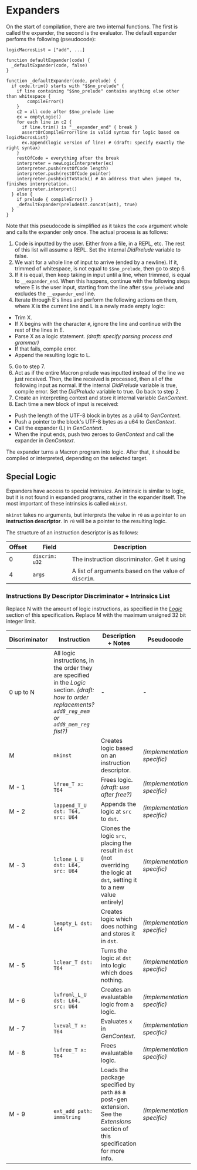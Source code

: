 # Expanders
On the start of compilation, there are two internal functions. The first is called the expander, the second is the evaluator. The default expander perfoms the following (pseudocode):
```
logicMacrosList = ["add", ...]

function defaultExpander(code) {
  _defaultExpander(code, false)
}

function _defaultExpander(code, prelude) {
  if code.trim() starts with "$$no_prelude" {
  	if line containing "$$no_prelude" contains anything else other than whitespace {
  		compileError()
  	}
  	c2 = all code after $$no_prelude line
    ex = emptyLogic()
    for each line in c2 {
      if line.trim() is "__expander_end" { break }
      assertOrCompileError(line is valid syntax for logic based on logicMacrosList)
      ex.append(logic version of line) # (draft: specify exactly the right syntax)
    }
    restOfCode = everything after the break
    interpreter = newLogicInterpreter(ex)
    interpreter.push(restOfCode length)
    interpreter.push(restOfCode pointer)
    interpreter.pushExitToStack() # An address that when jumped to, finishes interpretation.
    interpreter.interpret()
  } else {
    if prelude { compileError() }
    _defaultExpander(preludeAst.concat(ast), true)
  }
}
```

Note that this pseudocode is simplified as it takes the `code` argument whole and calls the expander only once. The actual process is as follows:
1. Code is inputted by the user. Either from a file, in a REPL, etc. The rest of this list will assume a REPL. Set the internal *DidPrelude* variable to false.
2. We wait for a whole line of input to arrive (ended by a newline). If it, trimmed of whitespace, is not equal to `$$no_prelude`, then go to step 6.
3. If it is equal, then keep taking in input until a line, when trimmed, is equal to `__expander_end`. When this happens, continue with the following steps where E is the user input, starting from the line after `$$no_prelude` and excludes the `__expander_end` line.
4. Iterate through E's lines and perform the following actions on them, where X is the current line and L is a newly made empty logic:
  - Trim X.
  - If X begins with the character `#`, ignore the line and continue with the rest of the lines in E.
  - Parse X as a logic statement. *(draft: specify parsing process and grammar)*
  - If that fails, compile error.
  - Append the resulting logic to L.
5. Go to step 7.
6. Act as if the entire Macron prelude was inputted instead of the line we just received. Then, the line received is processed, then all of the following input as normal. If the internal *DidPrelude* variable is true, compile error. Set the *DidPrelude* variable to true. Go back to step 2.
7. Create an interpreting context and store it internal variable *GenContext*.
8. Each time a new block of input is received:
  - Push the length of the UTF-8 block in bytes as a u64 to *GenContext*.
  - Push a pointer to the block's UTF-8 bytes as a u64 to *GenContext*.
  - Call the expander (L) in *GenContext*.
  - When the input ends, push two zeroes to *GenContext* and call the expander in *GenContext*.

The expander turns a Macron program into logic. After that, it should be compiled or interpreted, depending on the selected target.

## Special Logic
Expanders have access to special *intrinsics*. An intrinsic is similar to logic, but it is not found in expanded programs, rather in the expander itself. The most important of these intrinsics is called `mkinst`.

`mkinst` takes no arguments, but interprets the value in `r0`  as a pointer to an **instruction descriptor**. In `r0` will be a pointer to the resulting logic.

The structure of an instruction descriptor is as follows:

| Offset | Field | Description |
| -- | -- | -- |
| 0 | `discrim: u32` | The instruction discriminator. Get it using  |
| 4 | `args` | A list of arguments based on the value of `discrim`. |

### Instructions By Descriptor Discriminator + Intrinsics List

Replace N with the amount of logic instructions, as specified in the [*Logic*](./logic.md) section of this specification. Replace M with the maximum unsigned 32 bit integer limit.

| Discriminator | Instruction | Description + Notes | Pseudocode |
| -- | -- | -- | -- |
| 0 up to N | All logic instructions, in the order they are specified in the *Logic* section. *(draft: how to order replacements? `add8_reg_mem` or `add8_mem_reg` fist?)* | - | - |
| M | `mkinst` | Creates logic based on an instruction descriptor. | *(implementation specific)* |
| M - 1 | `lfree_T x: T64` | Frees logic. *(draft: use after free?)* | *(implementation specific)* |
| M - 2 | `lappend_T_U dst: T64, src: U64` | Appends the logic at `src` to `dst`. | *(implementation specific)* |
| M - 3 | `lclone_L_U dst: L64, src: U64` | Clones the logic `src`, placing the result in `dst` (not overriding the logic at `dst`, setting it to a new value entirely) | *(implementation specific)* |
| M - 4 | `lempty_L dst: L64` | Creates logic which does nothing and stores it in `dst`. | *(implementation specific)* |
| M - 5 | `lclear_T dst: T64` | Turns the logic at `dst` into logic which does nothing. | *(implementation specific)* |
| M - 6 | `lvfroml_L_U dst: L64, src: U64` | Creates an evaluatable logic from a logic. | *(implementation specific)* |
| M - 7 | `lveval_T x: T64` | Evaluates `x` in *GenContext*. | *(implementation specific)* |
| M - 8 | `lvfree_T x: T64` | Frees evaluatable logic. | *(implementation specific)* |
| M - 9 | `ext_add path: immstring` | Loads the package specified by `path` as a post-gen extension. See the *Extensions* section of this specification for more info. | *(implementation specific)* |
